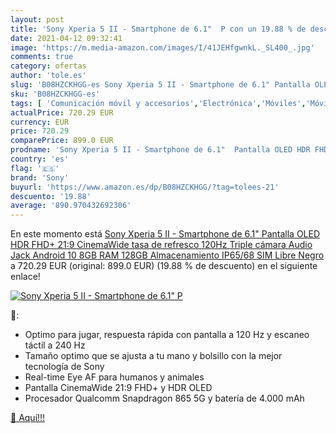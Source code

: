 ```yaml
---
layout: post
title: 'Sony Xperia 5 II - Smartphone de 6.1"  P con un 19.88 % de descuento'
date: 2021-04-12 09:32:41
image: 'https://m.media-amazon.com/images/I/41JEHfgwnkL._SL400_.jpg'
comments: true
category: ofertas
author: 'tole.es'
slug: 'B08HZCKHGG-es Sony Xperia 5 II - Smartphone de 6.1" Pantalla OLED HDR...'
sku: 'B08HZCKHGG-es'
tags: [ 'Comunicación móvil y accesorios','Electrónica','Móviles','Móviles y smartphones libres','android','sony', ]
actualPrice: 720.29 EUR
currency: EUR
price: 720.29
comparePrice: 899.0 EUR
prodname: 'Sony Xperia 5 II - Smartphone de 6.1"  Pantalla OLED HDR FHD+ 21:9 CinemaWide  tasa de refresco 120Hz  Triple cámara  Audio Jack  Android 10  8GB RAM  128GB Almacenamiento  IP65/68  SIM Libre  Negro'
country: 'es'
flag: '🇪🇸'
brand: 'Sony'
buyurl: 'https://www.amazon.es/dp/B08HZCKHGG/?tag=tolees-21'
descuento: '19.88'
average: '890.970432692306'
---
```


En este momento está [Sony Xperia 5 II - Smartphone de 6.1"  Pantalla OLED HDR FHD+ 21:9 CinemaWide  tasa de refresco 120Hz  Triple cámara  Audio Jack  Android 10  8GB RAM  128GB Almacenamiento  IP65/68  SIM Libre  Negro](https://www.amazon.es/dp/B08HZCKHGG/?tag=tolees-21) a 720.29 EUR (original: 899.0 EUR) (19.88 %  de descuento) en el siguiente enlace!

[![Sony Xperia 5 II - Smartphone de 6.1"  P](https://m.media-amazon.com/images/I/41JEHfgwnkL._SL400_.jpg)](https://www.amazon.es/dp/B08HZCKHGG/?tag=tolees-21)

🔎:

- Optimo para jugar, respuesta rápida con pantalla a 120 Hz y escaneo táctil a 240 Hz
- Tamaño optimo que se ajusta a tu mano y bolsillo con la mejor tecnología de Sony
- Real-time Eye AF para humanos y animales
- Pantalla CinemaWide 21:9 FHD+ y HDR OLED
- Procesador Qualcomm Snapdragon 865 5G y batería de 4.000 mAh

[🛒 Aquí!!!](https://www.amazon.es/dp/B08HZCKHGG/?tag=tolees-21)
